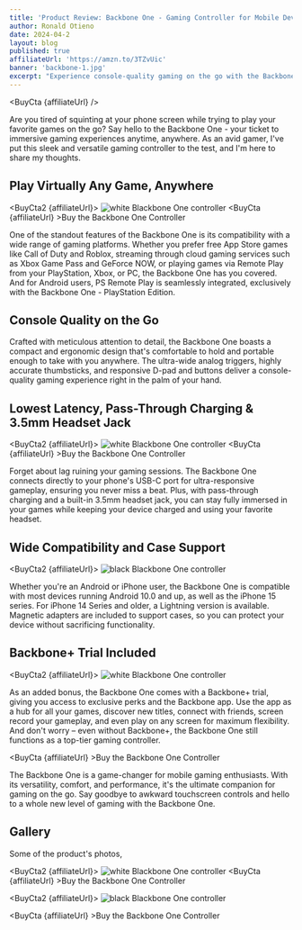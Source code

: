 ```yaml
---
title: 'Product Review: Backbone One - Gaming Controller for Mobile Device, Android and iPhone'
author: Ronald Otieno
date: 2024-04-2
layout: blog
published: true
affiliateUrl: 'https://amzn.to/3TZvUic'
banner: 'backbone-1.jpg'
excerpt: "Experience console-quality gaming on the go with the Backbone One - the ultimate mobile gaming controller. With wide compatibility, low latency, and ergonomic design, it's your ticket to immersive gaming experiences anywhere, anytime"
---
```

<script>
import Img from '$lib/components/custom/Img.svelte'
import BuyCta from '$lib/components/blog/BuyCta.svelte'
import BuyCta2 from '$lib/components/blog/BuyCta2.svelte'
</script>

<BuyCta {affiliateUrl} />


Are you tired of squinting at your phone screen while trying to play your favorite games on the go? Say hello to the Backbone One - your ticket to immersive gaming experiences anytime, anywhere. As an avid gamer, I've put this sleek and versatile gaming controller to the test, and I'm here to share my thoughts.

## Play Virtually Any Game, Anywhere

<BuyCta2 {affiliateUrl}>
<Img src="/blogImages/backbone-app.jpg" alt="white Blackbone One controller"/>
</BuyCta2>
<BuyCta {affiliateUrl} >Buy the Backbone One Controller</BuyCta>

One of the standout features of the Backbone One is its compatibility with a wide range of gaming platforms. Whether you prefer free App Store games like Call of Duty and Roblox, streaming through cloud gaming services such as Xbox Game Pass and GeForce NOW, or playing games via Remote Play from your PlayStation, Xbox, or PC, the Backbone One has you covered. And for Android users, PS Remote Play is seamlessly integrated, exclusively with the Backbone One - PlayStation Edition.

## Console Quality on the Go
Crafted with meticulous attention to detail, the Backbone One boasts a compact and ergonomic design that's comfortable to hold and portable enough to take with you anywhere. The ultra-wide analog triggers, highly accurate thumbsticks, and responsive D-pad and buttons deliver a console-quality gaming experience right in the palm of your hand.

## Lowest Latency, Pass-Through Charging & 3.5mm Headset Jack

<BuyCta2 {affiliateUrl}>
<Img src="/blogImages/backbone-2.jpg" alt="white Blackbone One controller"/>
</BuyCta2>
<BuyCta {affiliateUrl} >Buy the Backbone One Controller</BuyCta>

Forget about lag ruining your gaming sessions. The Backbone One connects directly to your phone's USB-C port for ultra-responsive gameplay, ensuring you never miss a beat. Plus, with pass-through charging and a built-in 3.5mm headset jack, you can stay fully immersed in your games while keeping your device charged and using your favorite headset.

## Wide Compatibility and Case Support

<BuyCta2 {affiliateUrl}>
<Img src="/blogImages/backbone-backview.jpg" alt="black Blackbone One controller"/>
</BuyCta2>

Whether you're an Android or iPhone user, the Backbone One is compatible with most devices running Android 10.0 and up, as well as the iPhone 15 series. For iPhone 14 Series and older, a Lightning version is available. Magnetic adapters are included to support cases, so you can protect your device without sacrificing functionality.

## Backbone+ Trial Included

<BuyCta2 {affiliateUrl}>
<Img src="/blogImages/backbone-app.jpg" alt="white Blackbone One controller"/>
</BuyCta2>

As an added bonus, the Backbone One comes with a Backbone+ trial, giving you access to exclusive perks and the Backbone app. Use the app as a hub for all your games, discover new titles, connect with friends, screen record your gameplay, and even play on any screen for maximum flexibility. And don't worry – even without Backbone+, the Backbone One still functions as a top-tier gaming controller.

<BuyCta {affiliateUrl} >Buy the Backbone One Controller</BuyCta>

The Backbone One is a game-changer for mobile gaming enthusiasts. With its versatility, comfort, and performance, it's the ultimate companion for gaming on the go. Say goodbye to awkward touchscreen controls and hello to a whole new level of gaming with the Backbone One.

## Gallery
Some of the product's photos,

<BuyCta2 {affiliateUrl}>
<Img src="/pinnable/backbone-one-pin.png" alt="white Blackbone One controller"/>
</BuyCta2>
<BuyCta {affiliateUrl} >Buy the Backbone One Controller</BuyCta>

<BuyCta2 {affiliateUrl}>
<Img src="/pinnable/backbone-one-pin2.png" alt="black Blackbone One controller"/>
</BuyCta2>

<BuyCta {affiliateUrl} >Buy the Backbone One Controller</BuyCta>
